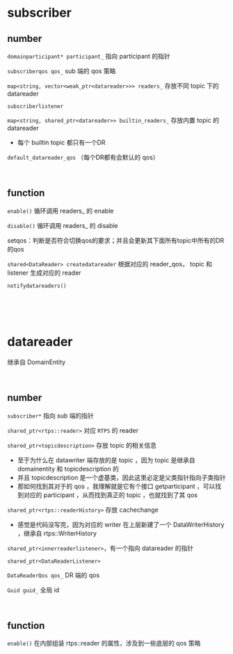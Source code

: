 # subscriber

## number
`domainparticipant* participant_` 指向 participant 的指针

`subscriberqos qos_` sub 端的 qos 策略

`map<string, vector<weak_ptr<datareader>>> readers_` 存放不同 topic 下的 datareader

`subscriberlistener`

`map<string, shared_ptr<datareader>> builtin_readers_` 存放内置 topic 的 datareader

- 每个 builtin topic 都只有一个DR

`default_datareader_qos` （每个DR都有会默认的 qos）

<br/>

## function

`enable()` 循环调用 readers_ 的 enable

`disable()` 循环调用 readers_ 的 disable

setqos：判断是否符合切换qos的要求；并且会更新其下面所有topic中所有的DR的qos

`shared<DataReader> createdatareader` 根据对应的 reader_qos， topic 和 listener 生成对应的 reader

`notifydatareaders()`

<br/>

<br/>

<br/>

# datareader

继承自 DomainEntity

<br/>

## number
`subscriber*` 指向 sub 端的指针

`shared_ptr<rtps::reader>` 对应 `RTPS` 的 reader

`shared_ptr<topicdescription>` 存放 topic 的相关信息

- 至于为什么在 datawriter 端存放的是 topic ，因为 topic 是继承自 domainentity 和 topicdescription 的
- 并且 topicdescription 是一个虚基类，因此这里必定是父类指针指向子类指针
- 那如何找到其对于的 qos ，我理解就是它有个接口 getparticipant ，可以找到对应的 participant ，从而找到真正的 topic ，也就找到了其 qos 

`shared_ptr<rtps::readerHistory>` 存放 cachechange

- 感觉是代码没写完，因为对应的 writer 在上层新建了一个 DataWriterHistory ，继承自 rtps::WriterHistory

`shared_ptr<innerreaderlistener>`，有一个指向 datareader 的指针

`shared_ptr<DataReaderListener>`

`DataReaderQos qos_`  DR 端的 qos

`Guid guid_` 全局 id

<br/>

## function

`enable()` 在内部组装 rtps::reader 的属性，涉及到一些底层的 qos 策略